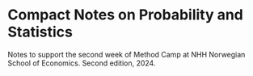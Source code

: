 # Compact Notes on Probability and Statistics

Notes to support the second week of Method Camp at NHH Norwegian School of Economics. Second edition, 2024.
